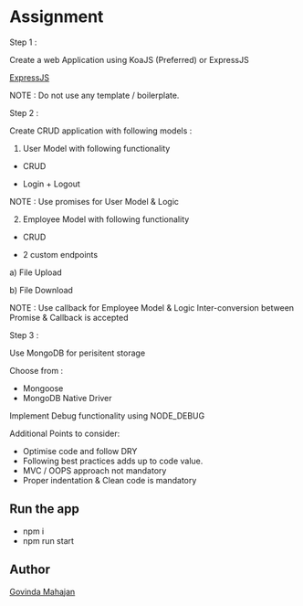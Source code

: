 # Assignment

Step 1 : 

Create a web Application using KoaJS (Preferred) or ExpressJS 

[ExpressJS](https://expressjs.com/)


NOTE : Do not use any template / boilerplate.


Step 2 : 

Create CRUD application with following models : 

1.  User Model with following functionality

- CRUD

- Login + Logout

NOTE : Use promises for User Model & Logic

 

2.  Employee Model with following functionality

- CRUD

- 2 custom endpoints

a) File Upload

b) File Download

 

NOTE : Use callback for Employee Model & Logic
             Inter-conversion between Promise & Callback is accepted


Step 3 : 

Use MongoDB for perisitent storage

Choose from :
- Mongoose
- MongoDB Native Driver


Implement Debug functionality using NODE_DEBUG

Additional Points to consider: 

- Optimise code and follow DRY
- Following best practices adds up to code value.
- MVC / OOPS approach not mandatory
- Proper indentation & Clean code is mandatory

## Run the app
- npm i
- npm run start


## Author
[Govinda Mahajan](govindasmahajan@gmail.com)